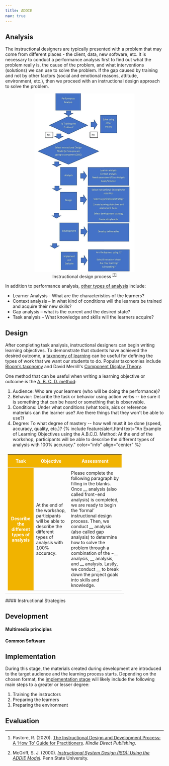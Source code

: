 ```yaml
---
title: ADDIE
nav: true
---
```


## Analysis

The instructional designers are typically presented with a problem that may come from different places - the client, data, new software, etc. It is necessary to conduct a performance analysis first to find out what the problem really is, the cause of the problem, and what interventions (solutions) we can use to solve the problem. If the gap caused by training and not by other factors (social and emotional reasons, attitude, environment, etc.), then we proceed with an instructional design approach to solve the problem.

<html>
     <style>
img {
    max-width: 75%;
    height: auto;
    }
    </style>
<body>
<center>
 <figure>
 <img src="https://raw.githubusercontent.com/hanwendong1/IntrotoID/master/images/performance_analysis.jpg" alt="Instructional design process" />
 <figcaption>
Instructional design process
 <sup class="footnote-ref"><a href="#fn1" id="fnref1">
 [1]</a>
</sup>
 </figcaption>
</figure>
</center>
</body>
</html>

In addition to performance analysis, <a href="https://www.devlinpeck.com/posts/analysis-instructional-design" target="_blank">other types of analysis</a> include:
- Learner Analysis - What are the characteristics of the learners?
- Context analysis – In what kind of conditions will the learners be trained and acquire their new skills?
- Gap analysis – what is the current and the desired state?
- Task analysis – What knowledge and skills will the learners acquire?

## Design

After completing task analysis, instructional designers can begin writing learning objectives. To demonstrate that students have achieved the desired outcome, a <a href="https://bokcenter.harvard.edu/taxonomies-learning" target="_blank">taxonomy of learning</a> can be useful for defining the types of work that we want our students to do. Popular taxonomies include <a href="https://tips.uark.edu/using-blooms-taxonomy/" target="_blank">Bloom’s taxonomy</a> and David Merrill's <a href="https://www.instructionaldesign.org/theories/component-display/" target="_blank">Component Display Theory</a>.

One method that can be useful when writing a learning objective or outcome is the  <a href="https://alliance-primo.hosted.exlibrisgroup.com/permalink/f/m1uotc/CP71152673350001451" target="_blank">A. B. C. D. method</a>:
1.	Audience: Who are your learners (who will be doing the performance)?
2.	Behavior: Describe the task or behavior using action verbs -- be sure it is something that can be heard or something that is observable.
3.	Conditions: Under what conditions (what tools, aids or reference materials can the learner use? Are there things that they won't be able to use?)
4.	Degree: To what degree of mastery -- how well must it be done (speed, accuracy, quality, etc.)?
{% include feature/alert.html text="An Example of Learning Objectives using the A.B.C.D. Method: At the end of the workshop, participants will be able to describe the different types of analysis with 100% accuracy." color="info" align="center" %}

<html>
   <head>
      <style>
         table {width: 75%;}
         table, td, th {
            border-collapse: collapse;
            padding: 8px;
            border-bottom: 1px solid #ddd;
         th {            
            style="text-align:Center"
            border: 1px solid black;
            padding-top: 12px;
            padding-bottom: 12px;
            background-color: #f1b300;
            color: white;
            }
      </style>
   </head>
   <body>
      <table>
         <tr>
            <th style="background-color: #f1b300; color: white; text-align:Center">Task</th>
            <th style="background-color: #f1b300; color: white; text-align:Center">Objective</th>
            <th style="background-color: #f1b300; color: white; text-align:Center">Assessment </th>
         </tr>
         <tr>
            <th style="text-align:Center">Describe the different types of analysis</th>
            <td style="text-align:Left">At the end of the workshop, participants will be able to describe the different types of analysis with 100% accuracy.</td>
            <td style="text-align:Left">Please complete the following paragraph by filling in the blanks.
Once __ analysis (also called front-end analysis) is completed, we are ready to begin the ‘formal’ instructional design process. Then, we conduct __ analysis (also called gap analysis) to determine how to solve the problem through a combination of the ¬__ analysis, __ analysis, and __ analysis. Lastly, we conduct __ to break down the project goals into skills and knowledge.
</td>
         </tr>
      </table>
   </body>
   <p>
   </p>
</html>
#### Instructional Strategies 

## Development

#### Multimedia principles

#### Common Software

## Implementation

During this stage, the materials created during development are introduced to the target audience and the learning process starts. Depending on the chosen format, the <a href="https://elearningindustry.com/getting-know-addie-implementation" target="_blank">implementation stage</a> will likely include the following main steps to a greater or lesser degree:

1. Training the instructors
2. Preparing the learners
3. Preparing the environment

## Evaluation

<hr class="footnotes-sep">
<ol class="footnotes-list">
<li id="fn1"  class="footnote-item"><p>Pastore, R. (2020). <a href="https://www.raypastore.com/ISDBook-Final.pdf" target="_blank">The Instructional Design and Development
Process: A ‘How To’ Guide for Practitioners</a>. <em>Kindle Direct
Publishing</em>.</p>
<li id="fn2"  class="footnote-item"><p>McGriff, S. J. (2000). <a href="https://www.lib.purdue.edu/sites/default/files/directory/butler38/ADDIE.pdf" target="_blank"><em>Instructional System Design (ISD): Using the ADDIE Model</em></a>. Penn State University.</p>
